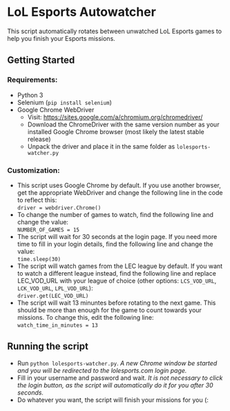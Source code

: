 # LoL Esports Autowatcher
This script automatically rotates between unwatched LoL Esports games to help you finish your Esports missions.

## Getting Started
### Requirements:
- Python 3
- Selenium (`pip install selenium`)
- Google Chrome WebDriver
  - Visit: https://sites.google.com/a/chromium.org/chromedriver/ 
  - Download the ChromeDriver with the same version number as your installed Google Chrome browser (most likely the latest stable release)
  - Unpack the driver and place it in the same folder as `lolesports-watcher.py`

### Customization:
- This script uses Google Chrome by default. If you use another browser, get the appropriate WebDriver and change the following line in the code to reflect this:  
`driver = webdriver.Chrome()`
- To change the number of games to watch, find the following line and change the value:  
`NUMBER_OF_GAMES = 15`
- The script will wait for 30 seconds at the login page. If you need more time to fill in your login details, find the following line and change the value:  
`time.sleep(30)`
- The script will watch games from the LEC league by default. If you want to watch a different league instead, find the following line and replace LEC_VOD_URL with your league of choice (other options: `LCS_VOD_URL`, `LCK_VOD_URL`, `LPL_VOD_URL`):  
`driver.get(LEC_VOD_URL)`
- The script will wait 13 minuntes before rotating to the next game. This should be more than enough for the game to count towards your missions. To change this, edit the following line:  
`watch_time_in_minutes = 13`

## Running the script
- Run `python lolesports-watcher.py`. _A new Chrome window be started and you will be redirected to the lolesports.com login page._
- Fill in your username and password and wait. _It is not necessary to click the login button, as the script will automatically do it for you after 30 seconds._
- Do whatever you want, the script will finish your missions for you (:
